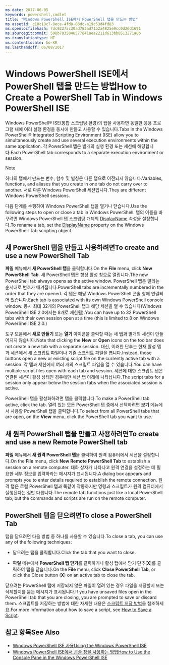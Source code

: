 ```yaml
---
ms.date: 2017-06-05
keywords: powershell,cmdlet
title: "Windows PowerShell ISE에서 PowerShell 탭을 만드는 방법"
ms.assetid: c10c18c7-9ece-4fd0-83dc-a19c53d4fd83
ms.openlocfilehash: 7dc92275c30ad783ad71b2a4825e9cc0d26d1691
ms.sourcegitcommit: 598b7835046577841aea2211d613bb8513271a8b
ms.translationtype: HT
ms.contentlocale: ko-KR
ms.lasthandoff: 06/08/2017
---
```

# <a name="how-to-create-a-powershell-tab-in-windows-powershell-ise"></a><span data-ttu-id="6ff52-103">Windows PowerShell ISE에서 PowerShell 탭을 만드는 방법</span><span class="sxs-lookup"><span data-stu-id="6ff52-103">How to Create a PowerShell Tab in Windows PowerShell ISE</span></span>
<span data-ttu-id="6ff52-104">Windows PowerShell® ISE(통합 스크립팅 환경)의 탭을 사용하면 동일한 응용 프로그램 내에 여러 실행 환경을 동시에 만들고 사용할 수 있습니다.</span><span class="sxs-lookup"><span data-stu-id="6ff52-104">Tabs in the Windows PowerShell® Integrated Scripting Environment (ISE) allow you to simultaneously create and use several execution environments within the same application.</span></span> <span data-ttu-id="6ff52-105">각 PowerShell 탭은 별개의 실행 환경 또는 세션에 해당합니다.</span><span class="sxs-lookup"><span data-stu-id="6ff52-105">Each PowerShell tab corresponds to a separate execution environment or session.</span></span>

> [!NOTE]
> <span data-ttu-id="6ff52-106">하나의 탭에서 만드는 변수, 함수 및 별칭은 다른 탭으로 이전되지 않습니다.</span><span class="sxs-lookup"><span data-stu-id="6ff52-106">Variables, functions, and aliases that you create in one tab do not carry over to another.</span></span> <span data-ttu-id="6ff52-107">서로 다른 Windows PowerShell 세션입니다.</span><span class="sxs-lookup"><span data-stu-id="6ff52-107">They are different Windows PowerShell sessions.</span></span>

<span data-ttu-id="6ff52-108">다음 단계를 수행하여 Windows PowerShell 탭을 열거나 닫습니다.</span><span class="sxs-lookup"><span data-stu-id="6ff52-108">Use the following steps to open or close a tab in Windows PowerShell.</span></span> <span data-ttu-id="6ff52-109">탭의 이름을 바꾸려면 Windows PowerShell 탭 스크립팅 개체의 [DisplayName](The-PowerShellTab-Object.md#Displayname) 속성을 설정합니다.</span><span class="sxs-lookup"><span data-stu-id="6ff52-109">To rename a tab, set the [DisplayName](The-PowerShellTab-Object.md#Displayname) property on the Windows PowerShell Tab scripting object.</span></span>

## <a name="to-create-and-use-a-new-powershell-tab"></a><span data-ttu-id="6ff52-110">새 PowerShell 탭을 만들고 사용하려면</span><span class="sxs-lookup"><span data-stu-id="6ff52-110">To create and use a new PowerShell Tab</span></span>
<span data-ttu-id="6ff52-111">**파일** 메뉴에서 **새 PowerShell 탭**을 클릭합니다.</span><span class="sxs-lookup"><span data-stu-id="6ff52-111">On the **File** menu, click **New PowerShell Tab**.</span></span> <span data-ttu-id="6ff52-112">새 PowerShell 탭은 항상 활성 창으로 열립니다.</span><span class="sxs-lookup"><span data-stu-id="6ff52-112">The new PowerShell tab always opens as the active window.</span></span> <span data-ttu-id="6ff52-113">PowerShell 탭은 열리는 순서대로 번호가 매겨집니다.</span><span class="sxs-lookup"><span data-stu-id="6ff52-113">PowerShell tabs are incrementally numbered in the order that they are opened.</span></span> <span data-ttu-id="6ff52-114">각 탭은 해당 Windows PowerShell 콘솔 창에 연결되어 있습니다.</span><span class="sxs-lookup"><span data-stu-id="6ff52-114">Each tab is associated with its own Windows PowerShell console window.</span></span> <span data-ttu-id="6ff52-115">동시 최대 32개의 PowerShell 탭과 해당 세션을 열 수 있습니다(Windows PowerShell ISE 2.0에서는 8개로 제한됨).</span><span class="sxs-lookup"><span data-stu-id="6ff52-115">You can have up to 32 PowerShell tabs with their own session open at a time (this is limited to 8 on Windows PowerShell ISE 2.0.)</span></span>

<span data-ttu-id="6ff52-116">도구 모음에서 **새로 만들기** 또는 **열기** 아이콘을 클릭할 때는 새 탭과 별개의 세션이 만들어지지 않습니다.</span><span class="sxs-lookup"><span data-stu-id="6ff52-116">Note that clicking the **New** or **Open** icons on the toolbar does not create a new tab with a separate session.</span></span>  <span data-ttu-id="6ff52-117">대신, 이러한 단추는 현재 활성 탭과 세션에서 새 스크립트 파일이나 기존 스크립트 파일을 엽니다.</span><span class="sxs-lookup"><span data-stu-id="6ff52-117">Instead, those buttons open a new or existing script file on the currently active tab with a session.</span></span> <span data-ttu-id="6ff52-118">각 탭과 세션에서 여러 개의 스크립트 파일을 열 수 있습니다.</span><span class="sxs-lookup"><span data-stu-id="6ff52-118">You can have multiple script files open with each tab and session.</span></span> <span data-ttu-id="6ff52-119">세션에 대한 스크립트 탭은 연결된 세션이 활성 상태인 경우에만 세션 탭 아래에 나타납니다.</span><span class="sxs-lookup"><span data-stu-id="6ff52-119">The script tabs for a session only appear below the session tabs when the associated session is active.</span></span>

<span data-ttu-id="6ff52-120">PowerShell 탭을 활성화하려면 탭을 클릭합니다.</span><span class="sxs-lookup"><span data-stu-id="6ff52-120">To make a PowerShell tab active, click the tab.</span></span> <span data-ttu-id="6ff52-121">열려 있는 모든 PowerShell 탭 중에서 선택하려면 **보기** 메뉴에서 사용할 PowerShell 탭을 클릭합니다.</span><span class="sxs-lookup"><span data-stu-id="6ff52-121">To select from all PowerShell tabs that are open, on the **View** menu, click the PowerShell tab you want to use.</span></span>

## <a name="to-create-and-use-a-new-remote-powershell-tab"></a><span data-ttu-id="6ff52-122">새 원격 PowerShell 탭을 만들고 사용하려면</span><span class="sxs-lookup"><span data-stu-id="6ff52-122">To create and use a new Remote PowerShell tab</span></span>
<span data-ttu-id="6ff52-123">**파일** 메뉴에서 **새 원격 PowerShell 탭**을 클릭하여 원격 컴퓨터에서 세션을 설정합니다.</span><span class="sxs-lookup"><span data-stu-id="6ff52-123">On the **File** menu, click **New Remote PowerShell Tab** to establish a session on a remote computer.</span></span> <span data-ttu-id="6ff52-124">대화 상자가 나타나고 원격 연결을 설정하는 데 필요한 세부 정보를 입력하라는 메시지가 표시됩니다.</span><span class="sxs-lookup"><span data-stu-id="6ff52-124">A dialog box appears and prompts you to enter details required to establish the remote connection.</span></span> <span data-ttu-id="6ff52-125">원격 탭은 로컬 PowerShell 탭과 똑같이 작동하지만 명령과 스크립트가 원격 컴퓨터에서 실행된다는 점만 다릅니다.</span><span class="sxs-lookup"><span data-stu-id="6ff52-125">The remote tab functions just like a local PowerShell tab, but the commands and scripts are run on the remote computer.</span></span>

## <a name="to-close-a-powershell-tab"></a><span data-ttu-id="6ff52-126">PowerShell 탭을 닫으려면</span><span class="sxs-lookup"><span data-stu-id="6ff52-126">To close a PowerShell Tab</span></span>
<span data-ttu-id="6ff52-127">탭을 닫으려면 다음 방법 중 하나를 사용할 수 있습니다.</span><span class="sxs-lookup"><span data-stu-id="6ff52-127">To close a tab, you can use any of the following techniques:</span></span>

-   <span data-ttu-id="6ff52-128">닫으려는 탭을 클릭합니다.</span><span class="sxs-lookup"><span data-stu-id="6ff52-128">Click the tab that you want to close.</span></span>

-   <span data-ttu-id="6ff52-129">**파일** 메뉴에서 **PowerShell 탭 닫기**를 클릭하거나 활성 탭에서 닫기 단추(**X**)를 클릭하여 탭을 닫습니다.</span><span class="sxs-lookup"><span data-stu-id="6ff52-129">On the **File** menu, click **Close PowerShell Tab**, or click  the Close button  (**X**) on an active tab to close the tab.</span></span>

<span data-ttu-id="6ff52-130">닫으려는 PowerShell 탭에 저장되지 않은 파일이 열려 있는 경우 파일을 저장할지 또는 삭제할지를 묻는 메시지가 표시됩니다.</span><span class="sxs-lookup"><span data-stu-id="6ff52-130">If you have unsaved files open in the PowerShell tab that you are closing, you are prompted to save or discard them.</span></span> <span data-ttu-id="6ff52-131">스크립트를 저장하는 방법에 대한 자세한 내용은 [스크립트 저장 방법](https://technet.microsoft.com/library/162f594d-efd3-4234-9960-45e56e6eadc8)을 참조하세요.</span><span class="sxs-lookup"><span data-stu-id="6ff52-131">For more information about how to save a script, see [How to Save a Script](https://technet.microsoft.com/library/162f594d-efd3-4234-9960-45e56e6eadc8).</span></span>

## <a name="see-also"></a><span data-ttu-id="6ff52-132">참고 항목</span><span class="sxs-lookup"><span data-stu-id="6ff52-132">See Also</span></span>
- [<span data-ttu-id="6ff52-133">Windows PowerShell ISE 사용</span><span class="sxs-lookup"><span data-stu-id="6ff52-133">Using the Windows PowerShell ISE</span></span>](Using-the-Windows-PowerShell-ISE.md)
- [<span data-ttu-id="6ff52-134">Windows PowerShell ISE에서 콘솔 창을 사용하는 방법</span><span class="sxs-lookup"><span data-stu-id="6ff52-134">How to Use the Console Pane in the Windows PowerShell ISE</span></span>](How-to-Use-the-Console-Pane-in-the-Windows-PowerShell-ISE.md)

